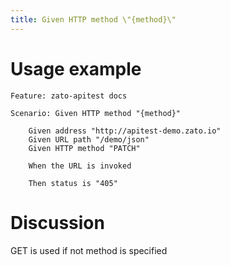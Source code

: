 ```yaml
---
title: Given HTTP method \"{method}\"
---
```


Usage example
=============

    Feature: zato-apitest docs

    Scenario: Given HTTP method "{method}"

        Given address "http://apitest-demo.zato.io"
        Given URL path "/demo/json"
        Given HTTP method "PATCH"

        When the URL is invoked

        Then status is "405"

Discussion
==========

GET is used if not method is specified
